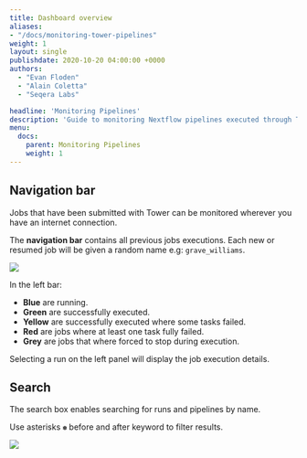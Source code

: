 ```yaml
---
title: Dashboard overview
aliases:
- "/docs/monitoring-tower-pipelines"
weight: 1
layout: single
publishdate: 2020-10-20 04:00:00 +0000
authors:
  - "Evan Floden"
  - "Alain Coletta"
  - "Seqera Labs"

headline: 'Monitoring Pipelines'
description: 'Guide to monitoring Nextflow pipelines executed through Tower.'
menu:
  docs:
    parent: Monitoring Pipelines
    weight: 1
---
```


## Navigation bar

Jobs that have been submitted with Tower can be monitored wherever you have an internet connection. 

The **navigation bar** contains all previous jobs executions. Each new or resumed job will be given a random name e.g: `grave_williams`.

![](/uploads/2020/10/monitoring_overview.png)



In the left bar:

  - **Blue** are running.
  - **Green** are successfully executed.
  - **Yellow** are successfully executed where some tasks failed.
  - **Red** are jobs where at least one task fully failed.
  - **Grey** are jobs that where forced to stop during execution.

  Selecting a run on the left panel will display the job execution details.

## Search

The search box enables searching for runs and pipelines by name. 

Use asterisks `✽` before and after keyword to filter results.

![](/uploads/2020/10/monitoring_search.png)


